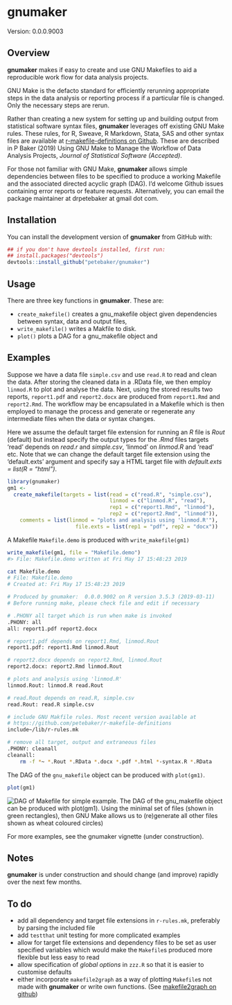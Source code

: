 
<!-- README.md is generated from README.Rmd. Please edit that file -->

# gnumaker

Version: 0.0.0.9003

## Overview

**gnumaker** makes if easy to create and use GNU Makefiles to aid a
reproducible work flow for data analysis projects.

GNU Make is the defacto standard for efficiently rerunning appropriate
steps in the data analysis or reporting process if a particular file is
changed. Only the necessary steps are rerun.

Rather than creating a new system for setting up and building output
from statistical software syntax files, **gnumaker** leverages off
existing GNU Make rules. These rules, for R, Sweave, R Markdown, Stata,
SAS and other syntax files are available at [r-makefile-definitions on
Github](https://github.com/petebaker/r-makefile-definitions). These are
described in P Baker (2019) Using GNU Make to Manage the Workflow of
Data Analysis Projects, *Journal of Statistical Software (Accepted)*.

For those not familiar with GNU Make, **gnumaker** allows simple
dependencies between files to be specified to produce a working Makefile
and the associated directed acyclic graph (DAG). I’d welcome Github
issues containing error reports or feature requests. Alternatively, you
can email the package maintainer at drpetebaker at gmail dot com.

## Installation

<!--
Install the latest CRAN version of **gnumaker** with:


```r
##install.packages("gnumaker")
```
-->

You can install the development version of **gnumaker** from GitHub
with:

``` r
## if you don't have devtools installed, first run:
## install.packages("devtools")
devtools::install_github("petebaker/gnumaker")
```

## Usage

There are three key functions in **gnumaker**. These are:

  - `create_makefile()` creates a gnu\_makefile object given
    dependencies between syntax, data and output files,
  - `write_makefile()` writes a Makfile to disk.
  - `plot()` plots a DAG for a gnu\_makefile object and

## Examples

Suppose we have a data file `simple.csv` and use `read.R` to read and
clean the data. After storing the cleaned data in a .RData file, we then
employ `linmod.R` to plot and analyse the data. Next, using the stored
results two reports, `report1.pdf` and `report2.docx` are produced from
`report1.Rmd` and `report2.Rmd`. The workflow may be encapsulated in a
Makefile which is then employed to manage the process and generate or
regenerate any intermediate files when the data or syntax changes.

Here we assume the default target file extension for running an *R* file
is *Rout* (default) but instead specify the output types for the *.Rmd*
files targets ‘read’ depends on *read.r* and *simple.csv*, ‘linmod’ on
*linmod.R* and ‘read’ etc. Note that we can change the default target
file extension using the ‘default.exts’ argument and specify say a HTML
target file with *default.exts = list(R = “html”)*.

``` r
library(gnumaker)
gm1 <-
  create_makefile(targets = list(read = c("read.R", "simple.csv"),
                                 linmod = c("linmod.R", "read"),
                                 rep1 = c("report1.Rmd", "linmod"),
                                 rep2 = c("report2.Rmd", "linmod")),
    comments = list(linmod = "plots and analysis using 'linmod.R'"),
                      file.exts = list(rep1 = "pdf", rep2 = "docx"))
```

A Makefile `Makefile.demo` is produced with `write_makefile(gm1)`

``` r
write_makefile(gm1, file = "Makefile.demo")
#> File: Makefile.demo written at Fri May 17 15:48:23 2019
```

``` bash
cat Makefile.demo
# File: Makefile.demo
# Created at: Fri May 17 15:48:23 2019

# Produced by gnumaker:  0.0.0.9002 on R version 3.5.3 (2019-03-11)
# Before running make, please check file and edit if necessary

# .PHONY all target which is run when make is invoked
.PHONY: all
all: report1.pdf report2.docx

# report1.pdf depends on report1.Rmd, linmod.Rout
report1.pdf: report1.Rmd linmod.Rout

# report2.docx depends on report2.Rmd, linmod.Rout
report2.docx: report2.Rmd linmod.Rout

# plots and analysis using 'linmod.R'
linmod.Rout: linmod.R read.Rout

# read.Rout depends on read.R, simple.csv
read.Rout: read.R simple.csv

# include GNU Makfile rules. Most recent version available at
# https://github.com/petebaker/r-makefile-definitions
include~/lib/r-rules.mk

# remove all target, output and extraneous files
.PHONY: cleanall
cleanall:
    rm -f *~ *.Rout *.RData *.docx *.pdf *.html *-syntax.R *.RData
```

The DAG of the `gnu_makefile` object can be produced with `plot(gm1)`.

``` r
plot(gm1)
```

![DAG of Makefile for simple example. The DAG of the `gnu_makefile`
object can be produced with `plot(gm1)`. Using the minimal set of files
(shown in green rectangles), then GNU Make allows us to (re)generate all
other files shown as wheat coloured circles)](images/simple-dag-1.png)

For more examples, see the gnumaker vignette (under construction).

## Notes

**gnumaker** is under construction and should change (and improve)
rapidly over the next few months.

## To do

  - add all dependency and target file extensions in `r-rules.mk`,
    preferably by parsing the included file
  - add `testthat` unit testing for more complicated examples
  - allow for target file extensions and dependency files to be set as
    user specified variables which would make the `Makefile`s produced
    more flexible but less easy to read
  - allow specification of *global options* in `zzz.R` so that it is
    easier to customise defaults
  - either incorporate `makefile2graph` as a way of plotting `Makefile`s
    not made with **gnumaker** or write own functions. (See
    [makefile2graph on
    github](https://github.com/lindenb/makefile2graph "makefile2graph on github"))
